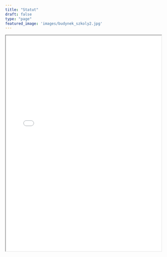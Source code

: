 ```yaml
---
title: "Statut"
draft: false
type: "page"
featured_image: 'images/budynek_szkoly2.jpg'
---
```


<iframe src="/pdf/statut.pdf" width="100%" height="700px">
    Twój przeglądarka nie obsługuje wyświetlania plików PDF. 
    Możesz pobrać go [tutaj](pdf/statut.pdf).
</iframe>
